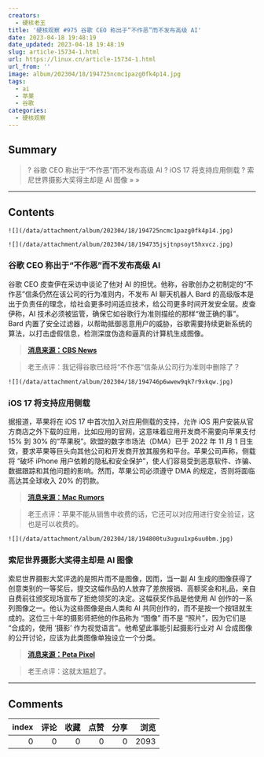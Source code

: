 ```yaml
---
creators:
  - 硬核老王
title: '硬核观察 #975 谷歌 CEO 称出于“不作恶”而不发布高级 AI'
date: 2023-04-18 19:48:19
date_updated: 2023-04-18 19:48:19
slug: article-15734-1.html
url: https://linux.cn/article-15734-1.html
url_from: ''
image: album/202304/18/194725ncmc1pazg0fk4p14.jpg
tags:
  - ai
  - 苹果
  - 谷歌
categories:
  - 硬核观察
---
```


## Summary

> ? 谷歌 CEO 称出于“不作恶”而不发布高级 AI
> ? iOS 17 将支持应用侧载
> ? 索尼世界摄影大奖得主却是 AI 图像
> » 
> »

***

<!-- more -->

## Contents

`![](/data/attachment/album/202304/18/194725ncmc1pazg0fk4p14.jpg)`

`![](/data/attachment/album/202304/18/194735jsjtnpsoyt5hxvcz.jpg)`

### 谷歌 CEO 称出于“不作恶”而不发布高级 AI

谷歌 CEO 皮查伊在采访中谈论了他对 AI 的担忧。他称，谷歌创办之初制定的“不作恶”信条仍然在该公司的行为准则内，不发布 AI 聊天机器人 Bard 的高级版本是出于负责任的理念，给社会更多时间适应技术，给公司更多时间开发安全层。皮查伊称，AI 技术必须被监管，确保它如谷歌行为准则描绘的那样“做正确的事”。Bard 内置了安全过滤器，以帮助抵御恶意用户的威胁，谷歌需要持续更新系统的算法，以打击虚假信息，检测深度伪造和逼真的计算机生成图像。

> 
> **[消息来源：CBS News](https://www.cbsnews.com/news/how-googles-dont-be-evil-motto-has-evolved-for-ai-age-60-minutes-2023-04-16/)**
> 
> 
> 

> 
> 老王点评：我记得谷歌已经将“不作恶”信条从公司行为准则中删除了？
> 
> 
> 

`![](/data/attachment/album/202304/18/194746p6wwew9qk7r9xkqw.jpg)`

### iOS 17 将支持应用侧载

据报道，苹果将在 iOS 17 中首次加入对应用侧载的支持，允许 iOS 用户安装从官方商店之外下载的应用，比如应用的官网，这意味着应用开发商不需要向苹果支付 15% 到 30% 的“苹果税”。欧盟的数字市场法（DMA）已于 2022 年 11 月 1 日生效，要求苹果等巨头向其他公司和开发商开放其服务和平台。苹果公司声称，侧载将 “破坏 iPhone 用户依赖的隐私和安全保护”，使人们容易受到恶意软件、诈骗、数据跟踪和其他问题的影响。然而，苹果公司必须遵守 DMA 的规定，否则将面临高达其全球收入 20% 的罚款。

> 
> **[消息来源：Mac Rumors](https://www.macrumors.com/2023/04/17/app-sideloading-support-coming-ios-17/)**
> 
> 
> 

> 
> 老王点评：苹果不能从销售中收费的话，它还可以对应用进行安全验证，这也是可以收费的。
> 
> 
> 

`![](/data/attachment/album/202304/18/194800tu3uguu1xp6uu0bm.jpg)`

### 索尼世界摄影大奖得主却是 AI 图像

索尼世界摄影大奖评选的是照片而不是图像，因而，当一副 AI 生成的图像获得了创意类别的一等奖后，提交这幅作品的人放弃了差旅报销、高额奖金和礼品，亲自自费前往颁奖现场宣布了拒绝领奖的决定。这幅获奖作品是他使用 AI 创作的一系列图像之一。他认为这些图像是由人类和 AI 共同创作的，而不是按一个按钮就生成的。这位三十年的摄影师把他的作品称为 “图像” 而不是 “照片”，因为它们是 “合成的，使用 ‘摄影’ 作为视觉语言”。他希望此事能引起摄影行业对 AI 合成图像的公开讨论，应该为此类图像单独设立一个分类。

> 
> **[消息来源：Peta Pixel](https://petapixel.com/2023/04/14/artist-refuses-prize-after-his-ai-image-wins-at-top-photo-contest/)**
> 
> 
> 

> 
> 老王点评：这就太尴尬了。
> 
> 
>

***

## Comments


|   index |   评论 |   收藏 |   点赞 |   分享 |   浏览 |
|--------:|-------:|-------:|-------:|-------:|-------:|
|       0 |      0 |      0 |      0 |      0 |   2093 |
